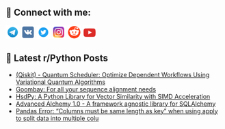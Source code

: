 ## 🔎 Connect with me:
[<img src="https://github.com/bullbesh/bullbesh/blob/main/images/Telegram.png" width="32" height="32" />](https://t.me/bullbesh)
[<img src="https://github.com/bullbesh/bullbesh/blob/main/images/VK.png" width="32" height="32" />](https://vk.com/bullbesh)
[<img src="https://github.com/bullbesh/bullbesh/blob/main/images/Twitter.png" width="32" height="32" />](https://twitter.com/bullbesh1)
[<img src="https://github.com/bullbesh/bullbesh/blob/main/images/Instagram.png" width="32" height="32" />](https://www.instagram.com/bullbesh)
[<img src="https://github.com/bullbesh/bullbesh/blob/main/images/Reddit.png" width="32" height="32" />](https://www.reddit.com/user/bullbesh)
[<img src="https://github.com/bullbesh/bullbesh/blob/main/images/YouTube.png" width="32" height="32" />](https://www.youtube.com/channel/UCtfjRs6uzgq5mfm8S06WTcg)

## 📕 Latest r/Python Posts
<!-- BLOG-POST-LIST:START -->
- [&lpar;Qiskit&rpar; - Quantum Scheduler: Optimize Dependent Workflows Using Variational Quantum Algorithms](https://www.reddit.com/r/Python/comments/1k6788l/qiskit_quantum_scheduler_optimize_dependent/)
- [Goombay: For all your sequence alignment needs](https://www.reddit.com/r/Python/comments/1k6259g/goombay_for_all_your_sequence_alignment_needs/)
- [HsdPy: A Python Library for Vector Similarity with SIMD Acceleration](https://www.reddit.com/r/Python/comments/1k60ci8/hsdpy_a_python_library_for_vector_similarity_with/)
- [Advanced Alchemy 1.0 - A framework agnostic library for SQLAlchemy](https://www.reddit.com/r/Python/comments/1k5z534/advanced_alchemy_10_a_framework_agnostic_library/)
- [Pandas Error: “Columns must be same length as key” when using apply to split data into multiple colu](https://www.reddit.com/r/Python/comments/1k5yeua/pandas_error_columns_must_be_same_length_as_key/)
<!-- BLOG-POST-LIST:END -->
